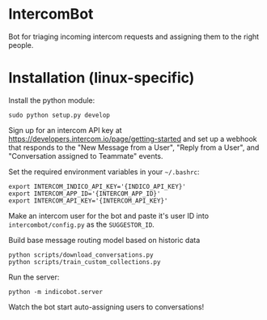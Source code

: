 # IntercomBot
Bot for triaging incoming intercom requests and assigning them to the right people.

# Installation (linux-specific)

Install the python module:
```
sudo python setup.py develop
```

Sign up for an intercom API key at https://developers.intercom.io/page/getting-started
and set up a webhook that responds to the "New Message from a User", "Reply from a User", and "Conversation assigned to Teammate" events.

Set the required environment variables in your `~/.bashrc`:
```
export INTERCOM_INDICO_API_KEY='{INDICO_API_KEY}'
export INTERCOM_APP_ID='{INTERCOM_APP_ID}'
export INTERCOM_API_KEY='{INTERCOM_API_KEY}'
```


Make an intercom user for the bot and paste it's user ID into `intercombot/config.py` as the `SUGGESTOR_ID`.   

Build base message routing model based on historic data
```
python scripts/download_conversations.py
python scripts/train_custom_collections.py
```

Run the server:
```
python -m indicobot.server
```

Watch the bot start auto-assigning users to conversations!
